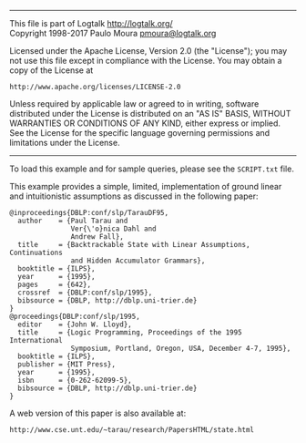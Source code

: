 ________________________________________________________________________

This file is part of Logtalk <http://logtalk.org/>  
Copyright 1998-2017 Paulo Moura <pmoura@logtalk.org>

Licensed under the Apache License, Version 2.0 (the "License");
you may not use this file except in compliance with the License.
You may obtain a copy of the License at

    http://www.apache.org/licenses/LICENSE-2.0

Unless required by applicable law or agreed to in writing, software
distributed under the License is distributed on an "AS IS" BASIS,
WITHOUT WARRANTIES OR CONDITIONS OF ANY KIND, either express or implied.
See the License for the specific language governing permissions and
limitations under the License.
________________________________________________________________________


To load this example and for sample queries, please see the `SCRIPT.txt`
file.

This example provides a simple, limited, implementation of ground linear
and intuitionistic assumptions as discussed in the following paper:

	@inproceedings{DBLP:conf/slp/TarauDF95,
	  author    = {Paul Tarau and
	               Ver{\'o}nica Dahl and
	               Andrew Fall},
	  title     = {Backtrackable State with Linear Assumptions, Continuations
	               and Hidden Accumulator Grammars},
	  booktitle = {ILPS},
	  year      = {1995},
	  pages     = {642},
	  crossref  = {DBLP:conf/slp/1995},
	  bibsource = {DBLP, http://dblp.uni-trier.de}
	}
	@proceedings{DBLP:conf/slp/1995,
	  editor    = {John W. Lloyd},
	  title     = {Logic Programming, Proceedings of the 1995 International
	               Symposium, Portland, Oregon, USA, December 4-7, 1995},
	  booktitle = {ILPS},
	  publisher = {MIT Press},
	  year      = {1995},
	  isbn      = {0-262-62099-5},
	  bibsource = {DBLP, http://dblp.uni-trier.de}
	}

A web version of this paper is also available at:

	http://www.cse.unt.edu/~tarau/research/PapersHTML/state.html
